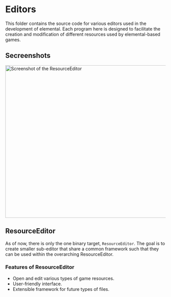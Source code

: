 # Editors 
This folder contains the source code for various editors used in the development of elemental. Each program here is designed to facilitate the creation and modification of different resources used by elemental-based games.

## Secreenshots
<a href="https://gitea.beniquez.me/sdaveb/elemental-game/raw/branch/qt/Docs/Images/Screenshots/ResourceEditor_alpha.png"><img alt="Screenshot of the ResourceEditor" src="https://gitea.beniquez.me/sdaveb/elemental-game/raw/branch/qt/Docs/Images/Screenshots/ResourceEditor_alpha.png" width="640" height="480"/></a>

## ResourceEditor

As of now, there is only the one binary target, `ResourceEditor`. 
The goal is to create smaller sub-editor that share a common framework such that they can be used within the overarching ResourceEditor.

### Features of ResourceEditor

- Open and edit various types of game resources.
- User-friendly interface.
- Extensible framework for future types of files.